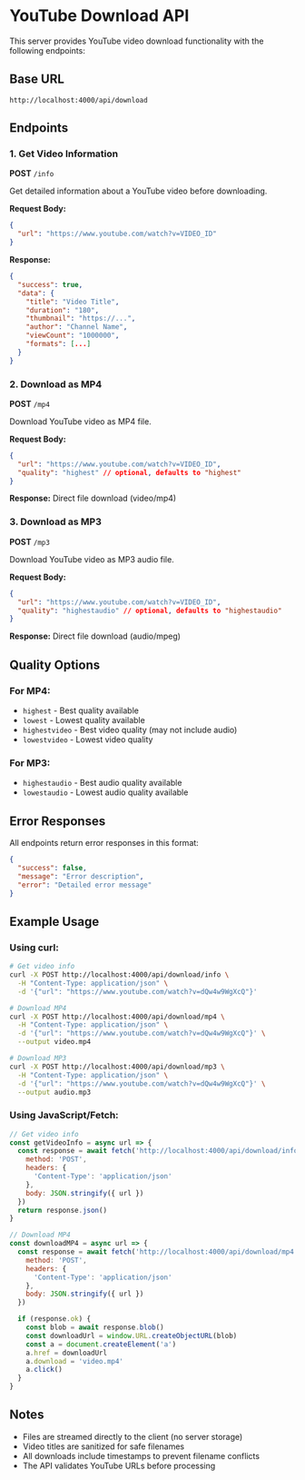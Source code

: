 # YouTube Download API

This server provides YouTube video download functionality with the following endpoints:

## Base URL

```
http://localhost:4000/api/download
```

## Endpoints

### 1. Get Video Information

**POST** `/info`

Get detailed information about a YouTube video before downloading.

**Request Body:**

```json
{
  "url": "https://www.youtube.com/watch?v=VIDEO_ID"
}
```

**Response:**

```json
{
  "success": true,
  "data": {
    "title": "Video Title",
    "duration": "180",
    "thumbnail": "https://...",
    "author": "Channel Name",
    "viewCount": "1000000",
    "formats": [...]
  }
}
```

### 2. Download as MP4

**POST** `/mp4`

Download YouTube video as MP4 file.

**Request Body:**

```json
{
  "url": "https://www.youtube.com/watch?v=VIDEO_ID",
  "quality": "highest" // optional, defaults to "highest"
}
```

**Response:** Direct file download (video/mp4)

### 3. Download as MP3

**POST** `/mp3`

Download YouTube video as MP3 audio file.

**Request Body:**

```json
{
  "url": "https://www.youtube.com/watch?v=VIDEO_ID",
  "quality": "highestaudio" // optional, defaults to "highestaudio"
}
```

**Response:** Direct file download (audio/mpeg)

## Quality Options

### For MP4:

- `highest` - Best quality available
- `lowest` - Lowest quality available
- `highestvideo` - Best video quality (may not include audio)
- `lowestvideo` - Lowest video quality

### For MP3:

- `highestaudio` - Best audio quality available
- `lowestaudio` - Lowest audio quality available

## Error Responses

All endpoints return error responses in this format:

```json
{
  "success": false,
  "message": "Error description",
  "error": "Detailed error message"
}
```

## Example Usage

### Using curl:

```bash
# Get video info
curl -X POST http://localhost:4000/api/download/info \
  -H "Content-Type: application/json" \
  -d '{"url": "https://www.youtube.com/watch?v=dQw4w9WgXcQ"}'

# Download MP4
curl -X POST http://localhost:4000/api/download/mp4 \
  -H "Content-Type: application/json" \
  -d '{"url": "https://www.youtube.com/watch?v=dQw4w9WgXcQ"}' \
  --output video.mp4

# Download MP3
curl -X POST http://localhost:4000/api/download/mp3 \
  -H "Content-Type: application/json" \
  -d '{"url": "https://www.youtube.com/watch?v=dQw4w9WgXcQ"}' \
  --output audio.mp3
```

### Using JavaScript/Fetch:

```javascript
// Get video info
const getVideoInfo = async url => {
  const response = await fetch('http://localhost:4000/api/download/info', {
    method: 'POST',
    headers: {
      'Content-Type': 'application/json'
    },
    body: JSON.stringify({ url })
  })
  return response.json()
}

// Download MP4
const downloadMP4 = async url => {
  const response = await fetch('http://localhost:4000/api/download/mp4', {
    method: 'POST',
    headers: {
      'Content-Type': 'application/json'
    },
    body: JSON.stringify({ url })
  })

  if (response.ok) {
    const blob = await response.blob()
    const downloadUrl = window.URL.createObjectURL(blob)
    const a = document.createElement('a')
    a.href = downloadUrl
    a.download = 'video.mp4'
    a.click()
  }
}
```

## Notes

- Files are streamed directly to the client (no server storage)
- Video titles are sanitized for safe filenames
- All downloads include timestamps to prevent filename conflicts
- The API validates YouTube URLs before processing
